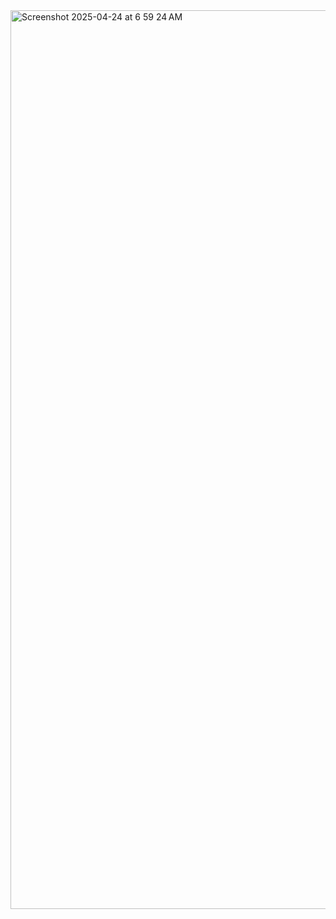 <img width="1438" alt="Screenshot 2025-04-24 at 6 59 24 AM" src="https://github.com/user-attachments/assets/67c3fda5-ee44-4332-b5c7-605e5141d390" />

